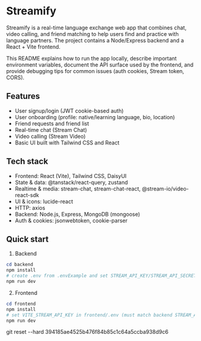 # Streamify

Streamify is a real-time language exchange web app that combines chat, video calling, and friend matching to help users find and practice with language partners. The project contains a Node/Express backend and a React + Vite frontend.

This README explains how to run the app locally, describe important environment variables, document the API surface used by the frontend, and provide debugging tips for common issues (auth cookies, Stream token, CORS).

## Features

- User signup/login (JWT cookie-based auth)
- User onboarding (profile: native/learning language, bio, location)
- Friend requests and friend list
- Real-time chat (Stream Chat)
- Video calling (Stream Video)
- Basic UI built with Tailwind CSS and React

## Tech stack

- Frontend: React (Vite), Tailwind CSS, DaisyUI
- State & data: @tanstack/react-query, zustand
- Realtime & media: stream-chat, stream-chat-react, @stream-io/video-react-sdk
- UI & icons: lucide-react
- HTTP: axios
- Backend: Node.js, Express, MongoDB (mongoose)
- Auth & cookies: jsonwebtoken, cookie-parser

## Quick start

1. Backend

```powershell
cd backend
npm install
# create .env from .envExample and set STREAM_API_KEY/STREAM_API_SECRET, MONGO_URI, JWT_SECRET_KEY
npm run dev
```

2. Frontend

```powershell
cd frontend
npm install
# set VITE_STREAM_API_KEY in frontend/.env (must match backend STREAM_API_KEY)
npm run dev
```



git reset --hard 394185ae4525b476f84b85c1c64a5ccba938d9c6


